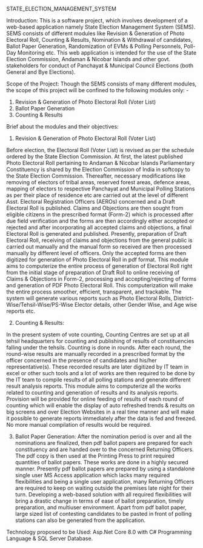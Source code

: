 STATE_ELECTION_MANAGEMENT_SYSTEM

Introduction: 
This is a software project, which involves development of a web-based application namely State Election Management System (SEMS). SEMS consists of different modules like Revision & Generation of Photo Electoral Roll, Counting & Results, Nomination & Withdrawal of candidates, Ballot Paper Generation, Randomization of EVMs & Polling Personnels, Poll-Day Monitoring etc. 
This web application is intended for the use of the State Election Commission, Andaman & Nicobar Islands and other govt. stakeholders for conduct of Panchayat & Municipal Council Elections (both General and Bye Elections). 

Scope of the Project: 
Though the SEMS consists of many different modules, the scope of this project will be confined to the following modules only: -
1.	Revision & Generation of Photo Electoral Roll (Voter List)
2.	Ballot Paper Generation
3.	Counting & Results 

Brief about the modules and their objectives:
1.	Revision & Generation of Photo Electoral Roll (Voter List)

Before election, the Electoral Roll (Voter List) is revised as per the schedule ordered by the State Election Commission. 
At first, the latest published Photo Electoral Roll pertaining to Andaman & Nicobar Islands Parliamentary Constituency is shared by the Election Commission of India in softcopy to the State Election Commission. Thereafter, necessary modifications like removing of electors of tribal areas, reserved forest areas, defence areas, mapping of electors to respective Panchayat and Municipal Polling Stations as per their place of residence etc are carried out at the level of different Asst. Electoral Registration Officers (AEROs) concerned and a Draft Electoral Roll is published.
Claims and Objections are then sought from eligible citizens in the prescribed format (Form-2) which is processed after due field verification and the forms are then accordingly either accepted or rejected and after incorporating all accepted claims and objections, a final Electoral Roll is generated and published.
Presently, preparation of Draft Electoral Roll, receiving of claims and objections from the general public is carried out manually and the manual form so received are then processed manually by different level of officers. Only the accepted forms are then digitized for generation of Photo Electoral Roll in pdf format. 
This module aims to computerize the entire process of generation of Electoral Roll right from the initial stage of preparation of Draft Roll to online receiving of Claims & Objections in Form-2, processing and accepting/rejecting of forms and generation of PDF Photo Electoral Roll. 
This computerization will make the entire process smoother, efficient, transparent, and trackable. The system will generate various reports such as Photo Electoral Rolls, District-Wise/Tehsil-Wise/PS-Wise Elector details, other Gender Wise, and Age wise reports etc.

2.	Counting & Results:

In the present system of vote counting, Counting Centres are set up at all tehsil headquarters for counting and publishing of results of constituencies falling under the tehsils. Counting is done in rounds. After each round, the round-wise results are manually recorded in a prescribed format by the officer concerned in the presence of candidates and his/her representative(s). 
These recorded results are later digitized by IT team in excel or other such tools and a lot of works are then required to be done by the IT team to compile results of all polling stations and generate different result analysis reports.
This module aims to computerize all the works related to counting and generation of results and its analysis reports. Provision will be provided for online feeding of results of each round of counting which will enable the display of auto refreshed trends & results on big screens and over Election Websites in a real time manner and will make it possible to generate reports immediately after the data is fed and freezed. No more manual compilation of results would be required.

3.	Ballot Paper Generation:
	After the nomination period is over and all the nominations are finalized, then pdf ballot papers are prepared for each constituency and are handed over to the concerned Returning Officers. The pdf copy is then used at the Printing Press to print required quantities of ballot papers. These works are done in a highly secured manner.
	Presently pdf ballot papers are prepared by using a standalone single user MS Access application which lacks many required flexibilities and being a single user application, many Returning Officers are required to keep on waiting outside the premises late night for their turn.
	Developing a web-based solution with all required flexibilities will bring a drastic change in terms of ease of ballot preparation, timely preparation, and multiuser environment.
	Apart from pdf ballot paper, large sized list of contesting candidates to be pasted in front of polling stations can also be generated from the application.

Technology proposed to be Used:	 Asp.Net Core 8.0 with C# Programming Language & SQL Server Database.
